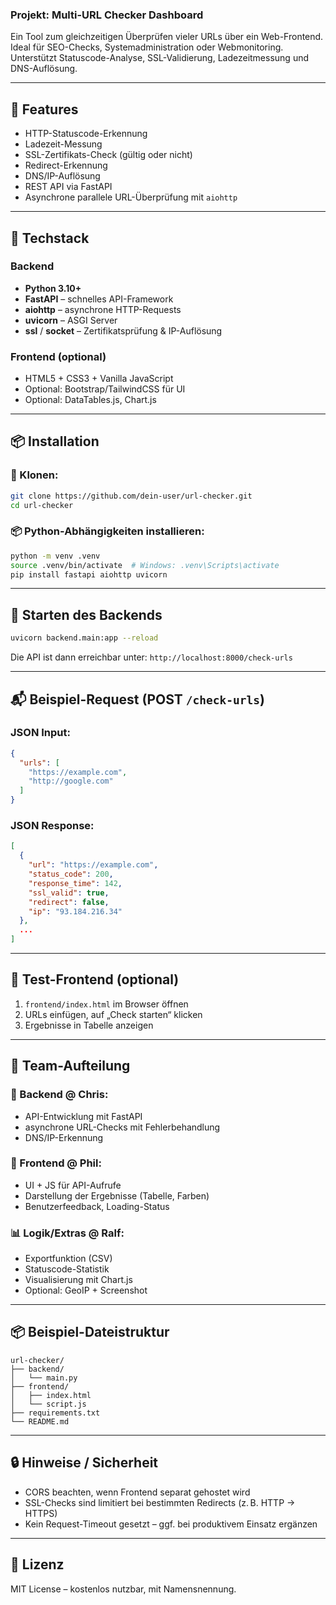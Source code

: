 ### Projekt: Multi-URL Checker Dashboard

Ein Tool zum gleichzeitigen Überprüfen vieler URLs über ein Web-Frontend. Ideal für SEO-Checks, Systemadministration oder Webmonitoring. Unterstützt Statuscode-Analyse, SSL-Validierung, Ladezeitmessung und DNS-Auflösung.

---

## 🔧 Features
- HTTP-Statuscode-Erkennung
- Ladezeit-Messung
- SSL-Zertifikats-Check (gültig oder nicht)
- Redirect-Erkennung
- DNS/IP-Auflösung
- REST API via FastAPI
- Asynchrone parallele URL-Überprüfung mit `aiohttp`

---

## 🧰 Techstack

### Backend
- **Python 3.10+**
- **FastAPI** – schnelles API-Framework
- **aiohttp** – asynchrone HTTP-Requests
- **uvicorn** – ASGI Server
- **ssl** / **socket** – Zertifikatsprüfung & IP-Auflösung

### Frontend (optional)
- HTML5 + CSS3 + Vanilla JavaScript
- Optional: Bootstrap/TailwindCSS für UI
- Optional: DataTables.js, Chart.js

---

## 📦 Installation

### 🔁 Klonen:
```bash
git clone https://github.com/dein-user/url-checker.git
cd url-checker
```

### 📦 Python-Abhängigkeiten installieren:
```bash
python -m venv .venv
source .venv/bin/activate  # Windows: .venv\Scripts\activate
pip install fastapi aiohttp uvicorn
```

---

## 🚀 Starten des Backends
```bash
uvicorn backend.main:app --reload
```
Die API ist dann erreichbar unter: `http://localhost:8000/check-urls`

---

## 📬 Beispiel-Request (POST `/check-urls`)

### JSON Input:
```json
{
  "urls": [
    "https://example.com",
    "http://google.com"
  ]
}
```

### JSON Response:
```json
[
  {
    "url": "https://example.com",
    "status_code": 200,
    "response_time": 142,
    "ssl_valid": true,
    "redirect": false,
    "ip": "93.184.216.34"
  },
  ...
]
```

---

## 🧪 Test-Frontend (optional)
1. `frontend/index.html` im Browser öffnen
2. URLs einfügen, auf „Check starten“ klicken
3. Ergebnisse in Tabelle anzeigen

---

## 👥 Team-Aufteilung

### 🔧 Backend @ Chris:
- API-Entwicklung mit FastAPI
- asynchrone URL-Checks mit Fehlerbehandlung
- DNS/IP-Erkennung

### 🎨 Frontend @ Phil:
- UI + JS für API-Aufrufe
- Darstellung der Ergebnisse (Tabelle, Farben)
- Benutzerfeedback, Loading-Status

### 📊 Logik/Extras @ Ralf:
- Exportfunktion (CSV)
- Statuscode-Statistik
- Visualisierung mit Chart.js
- Optional: GeoIP + Screenshot

---

## 📦 Beispiel-Dateistruktur
```
url-checker/
├── backend/
│   └── main.py
├── frontend/
│   ├── index.html
│   └── script.js
├── requirements.txt
└── README.md
```

---

## 🔒 Hinweise / Sicherheit
- CORS beachten, wenn Frontend separat gehostet wird
- SSL-Checks sind limitiert bei bestimmten Redirects (z. B. HTTP → HTTPS)
- Kein Request-Timeout gesetzt – ggf. bei produktivem Einsatz ergänzen

---

## 📃 Lizenz
MIT License – kostenlos nutzbar, mit Namensnennung.
